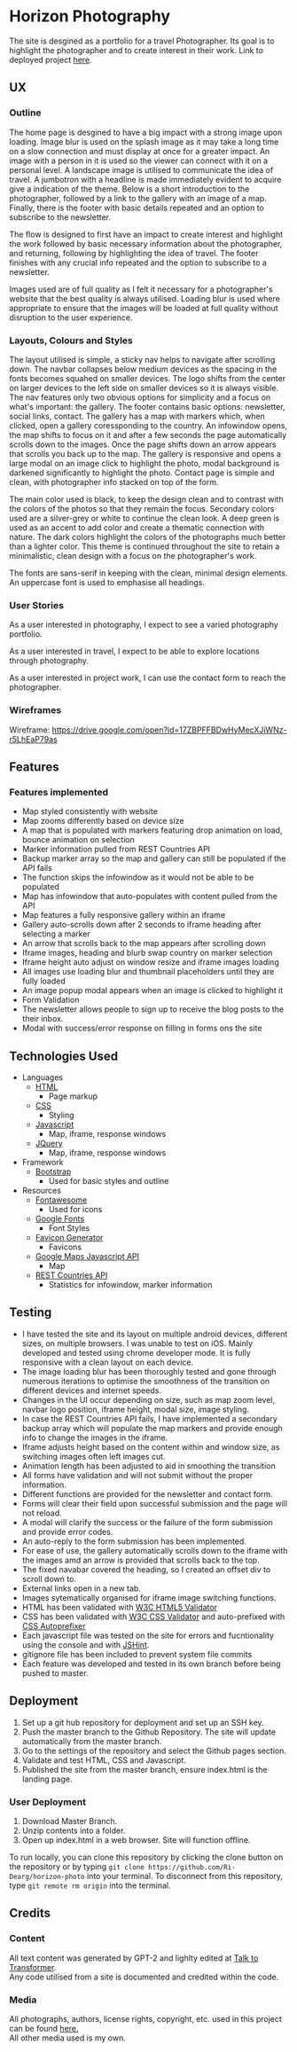 # Horizon Photography

The site is desgined as a portfolio for a travel Photographer. Its goal is to highlight the photographer and to create interest in their work.
Link to deployed project [here](https://ri-dearg.github.io/horizon-photo/index.html).

## UX

### Outline
The home page is desgined to have a big impact with a strong image upon loading. Image blur is used on the splash image as it may take a long time on a slow connection and must display at once for a greater impact. An image with a person in it is used so the viewer can connect with it on a personal level. A landscape image is utilised to communicate the idea of travel. A jumbotron with a headline is made immediately evident to acquire give a indication of the theme. Below is a short introduction to the photographer, followed by a link to the gallery with an image of a map. Finally, there is the footer with basic details repeated and an option to subscribe to the newsletter.

The flow is designed to first have an impact to create interest and highlight the work followed by basic necessary information about the photographer, and returning, following by highlighting the idea of travel. The footer finishes with any crucial info repeated and the option to subscribe to a newsletter.

Images used are of full quality as I felt it necessary for a photographer's website that the best quality is always utilised. Loading blur is used where appropriate to ensure that the images will be loaded at full quality without disruption to the user experience.

### Layouts, Colours and Styles
The layout utilised is simple, a sticky nav helps to navigate after scrolling down. The navbar collapses below medium devices as the spacing in the fonts becomes squahed on smaller devices. The logo shifts from the center on larger devices to the left side on smaller devices so it is always visible. The nav features only two obvious options for simplicity and a focus on what's important: the gallery. The footer contains basic options: newsletter, social links, contact. The gallery has a map with markers which, when clicked, open a gallery coressponding to the country. An infowindow opens, the map shifts to focus on it and after a few seconds the page automatically scrolls down to the images. Once the page shifts down an arrow appears that scrolls you back up to the map. The gallery is responsive and opens a large modal on an image click to highlight the photo, modal background is darkened significantly to highlight the photo. Contact page is simple and clean, with photographer info stacked on top of the form.

The main color used is black, to keep the design clean and to contrast with the colors of the photos so that they remain the focus. Secondary colors used are a silver-grey or white to continue the clean look. A deep green is used as an accent to add color and create a thematic connection with nature. The dark colors highlight the colors of the photographs much better than a lighter color. This theme is continued throughout the site to retain a minimalistic, clean design with a focus on the photographer's work.

The fonts are sans-serif in keeping with the clean, minimal design elements. An uppercase font is used to emphasise all headings. 

### User Stories
As a user interested in photography, I expect to see a varied photography portfolio.

As a user interested in travel, I expect to be able to explore locations through photography.

As a user interested in project work, I can use the contact form to reach the photographer.

### Wireframes
Wireframe: https://drive.google.com/open?id=17ZBPFFBDwHyMecXJiWNz-r5LhEaP79as

## Features

### Features implemented

- Map styled consistently with website
- Map zooms differently based on device size
- A map that is populated with markers featuring drop animation on load, bounce animation on selection
- Marker information pulled from REST Countries API
- Backup marker array so the map and gallery can still be populated if the API fails
- The function skips the infowindow as it would not be able to be populated
- Map has infowindow that auto-populates with content pulled from the API
- Map features a fully responsive gallery within an iframe
- Gallery auto-scrolls down after 2 seconds to iframe heading after selecting a marker
- An arrow that scrolls back to the map appears after scrolling down
- Iframe images, heading and blurb swap country on marker selection
- Iframe height auto adjust on window resize and iframe images loading
- All images use loading blur and thumbnail placeholders until they are fully loaded
- An image popup modal appears when an image is clicked to highlight it
- Form Validation
- The newsletter allows people to sign up to receive the blog posts to the their inbox.
- Modal with success/error response on filling in forms ons the site

## Technologies Used
- Languages
    - [HTML](w3.org/standards/webdesign/htmlcss)
        * Page markup
    - [CSS](w3.org/standards/webdesign/htmlcss)
        * Styling
    - [Javascript](https://developer.mozilla.org/en-US/docs/Web/JavaScript)
        * Map, iframe, response windows
    - [JQuery](https://jquery.com/)
        * Map, iframe, response windows
- Framework
    - [Bootstrap](https://getbootstrap.com/)
        * Used for basic styles and outline
- Resources
    - [Fontawesome](https://fontawesome.com/)
        * Used for icons
    - [Google Fonts](https://fonts.google.com)
        * Font Styles
    - [Favicon Generator](https://www.favicon-generator.org/)
        * Favicons
    - [Google Maps Javascript API](https://developers.google.com/maps/documentation/javascript/tutorial)
        * Map
    - [REST Countries API](https://restcountries.eu/)
        * Statistics for infowindow, marker information

## Testing
- I have tested the site and its layout on multiple android devices, different sizes, on multiple browsers. I was unable to test on iOS. Mainly developed and tested using chrome developer mode. It is fully responsive with a clean layout on each device.
- The image loading blur has been thoroughly tested and gone through numerous iterations to optimise the smoothness of the transition on different devices and internet speeds.
- Changes in the UI occur depending on size, such as map zoom level, navbar logo position, iframe height, modal size, image styling.
- In case the REST Countries API fails, I have implemented a secondary backup array which will populate the map markers and provide enough info to change the images in the iframe.
- Iframe adjusts height based on the content within and window size, as switching images often left images cut.
- Animation length has been adjusted to aid in smoothing the transition
- All forms have validation and will not submit without the proper information.
- Different functions are provided for the newsletter and contact form.
- Forms will clear their field upon successful submission and the page will not reload.
- A modal will clarify the success or the failure of the form submission and provide error codes.
- An auto-reply to the form submission has been implemented.
- For ease of use, the gallery automatically scrolls down to the iframe with the images amd an arrow is provided that scrolls back to the top.
- The fixed navabar covered the heading, so I created an offset div to scroll down to.
- External links open in a new tab.
- Images sytematically organised for iframe image switching functions.
- HTML has been validated with [W3C HTML5 Validator](https://validator.w3.org/)
- CSS has been validated with [W3C CSS Validator](https://jigsaw.w3.org/css-validator/) and auto-prefixed with [CSS Autoprefixer](https://autoprefixer.github.io/)
- Each javascript file was tested on the site for errors and fucntionality using the console and with [JSHint](https://jshint.com/).
- gitignore file has been included to prevent system file commits
- Each feature was developed and tested in its own branch before being pushed to master.

## Deployment
1. Set up a git hub repository for deployment and set up an SSH key.
0. Push the master branch to the Github Repository. The site will update automatically from the master branch.
0. Go to the settings of the repository and select the Github pages section.
0. Validate and test HTML, CSS and Javascript.
0. Published the site from the master branch, ensure index.html is the landing page.

### User Deployment
1. Download Master Branch.
0. Unzip contents into a folder.
0. Open up index.html in a web browser. Site will function offline.

To run locally, you can clone this repository by clicking the clone button on the repository or by typing ```git clone https://github.com/Ri-Dearg/horizon-photo``` into your terminal. To disconnect from this repository, type ```git remote rm origin``` into the terminal.

## Credits

### Content
All text content was generated by GPT-2 and lighlty edited at [Talk to Transformer](https://talktotransformer.com/).  
Any code utilised from a site is documented and credited within the code.

### Media
All photographs, authors, license rights, copyright, etc. used in this project can be found [here.]( https://unsplash.com/collections/8825126/used-in-horizon-photo)  
All other media used is my own.
